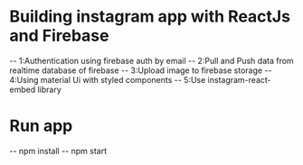 # Building instagram app with ReactJs and Firebase

-- 1:Authentication using firebase auth by email
-- 2:Pull and Push data from realtime database of firebase
-- 3:Upload image to firebase storage 
-- 4:Using material Ui with styled components 
-- 5:Use instagram-react-embed library

# Run app


-- npm install
-- npm start
